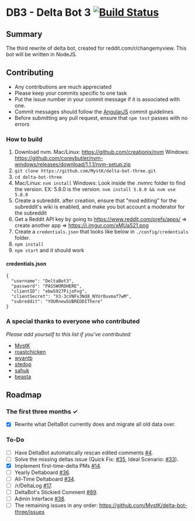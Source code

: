 # DB3 - Delta Bot 3 [![Build Status](https://travis-ci.org/MystK/delta-bot-three.svg?branch=master)](https://travis-ci.org/MystK/delta-bot-three)
## Summary
The third rewrite of delta bot, created for reddit.com/r/changemyview. This bot will be written in NodeJS.

## Contributing
* Any contributions are much appreciated
* Please keep your commits specific to one task
* Put the issue number in your commit message if it is associated with one.
* Commit messages should follow the [AngularJS](https://github.com/angular/angular.js/blob/master/CONTRIBUTING.md#commit) commit guidelines
* Before submitting any pull request, ensure that `npm test` passes with no errors

### How to build
1. Download nvm. Mac/Linux: https://github.com/creationix/nvm Windows: https://github.com/coreybutler/nvm-windows/releases/download/1.1.1/nvm-setup.zip
1. `git clone https://github.com/MystK/delta-bot-three.git`
1. `cd delta-bot-three`
1. Mac/Linux: `nvm install` Windows: Look inside the .nvmrc folder to find the version. EX: 5.8.0 is the version. `nvm install 5.8.0 && nvm use 5.8.0`
1. Create a subreddit. after creation, ensure that "mod editing" for the subreddit's wiki is enabled, and make you bot account a moderator for the subreddit
1. Get a Reddit API key by going to https://www.reddit.com/prefs/apps/ => create another app => https://i.imgur.com/xMUa521.png
1. Create a `credentials.json` that looks like below in `./config/credentials` folder.
1. `npm install`
1. `npm start` and it should work

#### credentials.json
````
{
  "username": "DeltaBot3",
  "password": "PASSWORDHERE",
  "clientID": "ebwS927PijoFvg",
  "clientSecret": "X3-3cVNFx3Nd8_NYUrOuvmaf7wM",
  "subreddit": "YOURnewSUBREDDIThere"
}
````

### A special thanks to everyone who contributed
_Please add yourself to this list if you've contributed:_
* [MystK](https://github.com/mystk)
* [roastchicken](https://github.com/roastchicken)
* [wyantb](https://github.com/wyantb)
* [stedop](https://github.com/stedop)
* [sahuk](https://github.com/sahuk)
* [beasta](https://github.com/beasta)

## Roadmap
### The first three months ✓
- [x] Rewrite what DeltaBot currently does and migrate all old data over.

### To-Do
- [ ] Have DeltaBot automatically rescan edited comments [#4](https://github.com/MystK/delta-bot-three/issues/4).
- [ ] Solve the missing deltas issue (Quick Fix: [#35](https://github.com/MystK/delta-bot-three/issues/35), Ideal Scenario: [#33](https://github.com/MystK/delta-bot-three/issues/33)).
- [x] Implement first-time-delta PMs [#14](https://github.com/MystK/delta-bot-three/issues/14).
- [ ] Yearly Deltaboard [#36](https://github.com/MystK/delta-bot-three/issues/36).
- [ ] All-Time Deltaboard [#34](https://github.com/MystK/delta-bot-three/issues/34).
- [ ] /r/DeltaLog [#17](https://github.com/MystK/delta-bot-three/issues/17).
- [ ] DeltaBot's Stickied Comment [#89](https://github.com/MystK/delta-bot-three/issues/89).
- [ ] Admin Interface [#38](https://github.com/MystK/delta-bot-three/issues/38).
- [ ] The remaining issues in any order: https://github.com/MystK/delta-bot-three/issues
